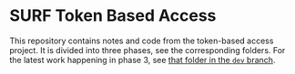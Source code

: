 # SURF Token Based Access

This repository contains notes and code from the token-based access project.
It is divided into three phases, see the corresponding folders.
For the latest work happening in phase 3, see [that folder in the `dev` branch](https://github.com/SURFnet/surf-token-based-access/tree/dev/phase-3).